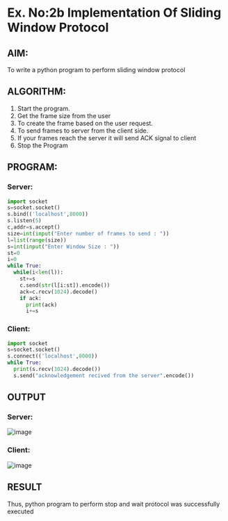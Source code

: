 # Ex. No:2b Implementation Of Sliding Window Protocol
## AIM:
To write a python program to perform sliding window protocol
## ALGORITHM:
1. Start the program.
2. Get the frame size from the user
3. To create the frame based on the user request.
4. To send frames to server from the client side.
5. If your frames reach the server it will send ACK signal to client
6. Stop the Program
## PROGRAM:
### Server:
```py
import socket
s=socket.socket()
s.bind(('localhost',8000))
s.listen(5)
c,addr=s.accept()
size=int(input("Enter number of frames to send : "))
l=list(range(size))
s=int(input("Enter Window Size : "))
st=0
i=0
while True:
  while(i<len(l)):
    st+=s
    c.send(str(l[i:st]).encode())
    ack=c.recv(1024).decode()
    if ack:
      print(ack)
      i+=s
```
### Client:
```py
import socket
s=socket.socket()
s.connect(('localhost',8000))
while True:
  print(s.recv(1024).decode())
  s.send("acknowledgement recived from the server".encode())
```
## OUTPUT
### Server:
![image](https://github.com/Prajeeth17/2b_SLIDING_WINDOW_PROTOCOL/assets/120513885/ca6d4d1a-33e5-46bf-8bf9-3afff00c5428)

### Client:
![image](https://github.com/Prajeeth17/2b_SLIDING_WINDOW_PROTOCOL/assets/120513885/923a9a6f-9dc1-4389-b3b4-c09fa2db2bf8)


## RESULT
Thus, python program to perform stop and wait protocol was successfully executed
